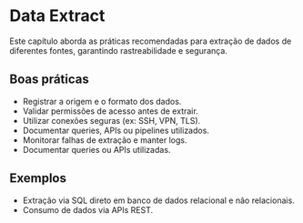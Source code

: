 # Data Extract

Este capítulo aborda as práticas recomendadas para extração de dados de
diferentes fontes, garantindo rastreabilidade e segurança.

## Boas práticas

- Registrar a origem e o formato dos dados.
- Validar permissões de acesso antes de extrair.
- Utilizar conexões seguras (ex: SSH, VPN, TLS).
- Documentar queries, APIs ou pipelines utilizados.
- Monitorar falhas de extração e manter logs.
- Documentar queries ou APIs utilizadas.

## Exemplos

- Extração via SQL direto em banco de dados relacional e não relacionais.
- Consumo de dados via APIs REST.
